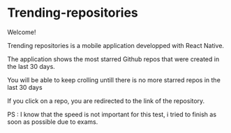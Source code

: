 # Trending-repositories

Welcome!

Trending repositories is a mobile application developped with React Native.

The application shows the most starred Github repos that were created in the last 30 days.

You will be able to keep crolling untill there is no more starred repos in the last 30 days

If you click on a repo, you are redirected to the link of the repository.

PS : I know that the speed is not important for this test, i tried to finish as soon as possible due to exams.





